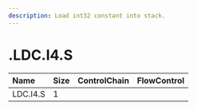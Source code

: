 ```yaml
---
description: Load int32 constant into stack.
---
```


# .LDC.I4.S

| Name | Size | ControlChain | FlowControl |
| :--- | :--- | :--- | :--- |
| LDC.I4.S | 1 |  |  |

